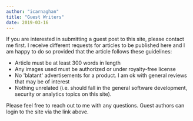 ```yaml
---
author: "icarnaghan"
title: "Guest Writers"
date: 2019-03-16
---
```


If you are interested in submitting a guest post to this site, please contact me first. I receive different requests for articles to be published here and I am happy to do so provided that the article follows these guidelines:

- Article must be at least 300 words in length
- Any images used must be authorized or under royalty-free license
- No 'blatant' advertisements for a product. I am ok with general reviews that may be of interest
- Nothing unrelated (i.e. should fall in the general software development, security or analytics topics on this site).

Please feel free to reach out to me with any questions. Guest authors can login to the site via the link above.
